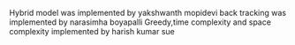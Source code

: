 Hybrid model was implemented by yakshwanth mopidevi
back tracking was implemented by narasimha boyapalli
Greedy,time complexity and space complexity implemented by harish kumar sue
